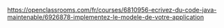 https://openclassrooms.com/fr/courses/6810956-ecrivez-du-code-java-maintenable/6926878-implementez-le-modele-de-votre-application
